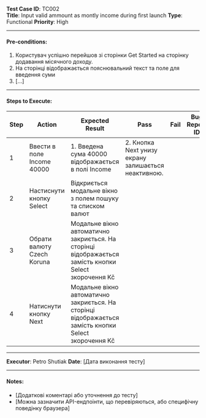 **Test Case ID**: TC002  
**Title**: Input valid ammount as montly income during first launch
**Type**: Functional
**Priority**: High  

---

#### Pre-conditions:

1. Користувач успішно перейшов зі сторінки Get Started на сторінку додавання місячного доходу.
2. На сторінці відображається пояснювальний текст та поле для введення суми 
3. [...]

---

#### Steps to Execute:

| Step | Action | Expected Result | Pass | Fail | Bug Report ID |
|------|--------|------------------|------|------|----------------|
| 1 | Ввести в поле Income 40000 | 1. Введена сума 40000 відображається в полі Income | 2. Кнопка Next унизу екрану залишається неактивною. |      |      |                |
| 2 | Настиснути кнопку Select | Відкриється модальне вікно з полем пошуку та списком валют |      |      |                |
| 3 | Обрати валюту Czech Koruna | Модальне вікно автоматично закриється. На сторінці відображається замість кнопки Select зкорочення Kč |      |      |                |
| 4 | Натиснути кнопку Next | Модальне вікно автоматично закриється. На сторінці відображається замість кнопки Select зкорочення Kč |      |      |                |

---

**Executor**: Petro Shutiak 
**Date**: [Дата виконання тесту]

---

#### Notes:
- [Додаткові коментарі або уточнення до тесту]
- [Можна зазначити API-ендпоінти, що перевіряються, або специфічну поведінку браузера]

